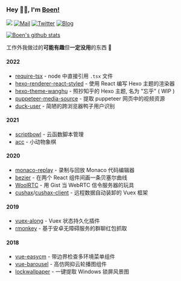### Hey 👋🏽, I'm [Boen!](https://github.com/boenfu)

<div>
  <img src="https://komarev.com/ghpvc/?username=boenfu&color=brightgreen" />
  <a href="mailto:sonebobo@gmail.com"><img src="https://img.shields.io/badge/-Boen%E2%9C%A8-06f?style=flat&logo=Gmail&logoColor=white" alt="Mail" /></a>
  <a href="https://twitter.com/boenfu"><img src="https://img.shields.io/badge/boenfu-blue?style=flat&logo=Twitter&logoColor=white"  alt="Twitter"/></a>
  <a href="https://boenfu.cn"><img src="https://img.shields.io/badge/www.boenfu.cn-black" alt="Blog" /></a>
</div>

[![Boen's github stats](https://github-readme-stats.vercel.app/api?username=boenfu&count_private=true&show_icons=true)](https://github.com/anuraghazra/github-readme-stats)

工作外我做过的**可能有趣**但**一定没用**的东西 🙊

#### 2022

<!-- - （WIP） [chuffed-ui](https://github.com/boenfu/chuffed-ui) - ~~（诡计）~~ 多端组件库 -->

- [require-tsx](https://github.com/boenfu/require-tsx) - node 中直接引用 `.tsx` 文件
- [hexo-renderer-react-styled](https://github.com/boenfu/hexo-renderer-react-styled) - 使用 React 编写 Hexo 主题的渲染器
- [hexo-theme-wanghu](https://github.com/boenfu/hexo-theme-wanghu) - 照抄知乎的 Hexo 主题, 名为 "忘乎" ( WIP )
- [puppeteer-media-source](https://github.com/boenfu/puppeteer-media-source) - 提取 puppeteer 网页中的视频资源
- [duck-user](https://github.com/boenfu/duck-user) - 简陋的跨浏览器鸭子用户识别

#### 2021

- [scriptbowl](https://github.com/digshare/scriptbowl) - 云函数脚本管理
- [acc](https://boenfu.github.io/acc/) - 小动物象棋

#### 2020

- [monaco-replay](https://github.com/boenfu/monaco-replay) - 录制与回放 Monaco 代码编辑器
- [bezier](https://github.com/uselessrc/bezier) - 在两个 React 组件间画一条贝塞尔曲线
- [WoolRTC](https://github.com/boenfu/WoolRTC) - 用 Gist 当 WebRTC 信令服务器的玩具
- [cushax](https://github.com/boenfu/cushax)/[cushax-client](https://github.com/boenfu/cushax-client) - 远程数据自动装卸的 Vuex 框架

#### 2019

- [vuex-along](https://github.com/boenfu/vuex-along) - Vuex 状态持久化插件
- [rmonkey](https://github.com/BoenTimeMachine/rmonkey) - 基于安卓无障碍服务的群聊红包抓取

#### 2018

- [vue-easycm](https://github.com/boenfu/vue-easycm) - 带边界检查多环境菜单组件
- [vue-barousel](https://github.com/boenfu/vue-barousel) - 高仿网抑云轮播图组件
- [lockwallpaper](https://github.com/boenfu/lockwallpaper) - 一键提取 Windows 锁屏风景图
